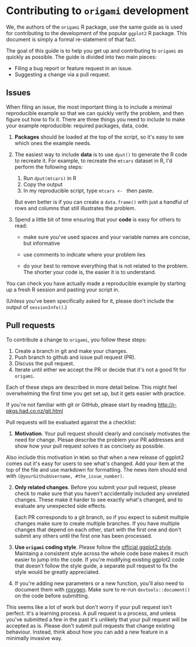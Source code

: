 # Contributing to `origami` development

We, the authors of the `origami` R package, use the same guide as is used for
contributing to the development of the popular `ggplot2` R package. This
document is simply a formal re-statement of that fact.

The goal of this guide is to help you get up and contributing to `origami` as
quickly as possible. The guide is divided into two main pieces:

* Filing a bug report or feature request in an issue.
* Suggesting a change via a pull request.

## Issues

When filing an issue, the most important thing is to include a minimal
reproducible example so that we can quickly verify the problem, and then figure
out how to fix it. There are three things you need to include to make your
example reproducible: required packages, data, code.

1.  **Packages** should be loaded at the top of the script, so it's easy to
    see which ones the example needs.

2.  The easiest way to include **data** is to use `dput()` to generate the R
    code to recreate it. For example, to recreate the `mtcars` dataset in R,
    I'd perform the following steps:

       1. Run `dput(mtcars)` in R
       2. Copy the output
       3. In my reproducible script, type `mtcars <- ` then paste.

    But even better is if you can create a `data.frame()` with just a handful
    of rows and columns that still illustrates the problem.

3.  Spend a little bit of time ensuring that your **code** is easy for others to
    read:

    * make sure you've used spaces and your variable names are concise, but
      informative

    * use comments to indicate where your problem lies

    * do your best to remove everything that is not related to the problem.
     The shorter your code is, the easier it is to understand.

You can check you have actually made a reproducible example by starting up a
fresh R session and pasting your script in.

(Unless you've been specifically asked for it, please don't include the output
of `sessionInfo()`.)

## Pull requests

To contribute a change to `origami`, you follow these steps:

1. Create a branch in git and make your changes.
2. Push branch to github and issue pull request (PR).
3. Discuss the pull request.
4. Iterate until either we accept the PR or decide that it's not a good fit for
   `origami`.

Each of these steps are described in more detail below. This might feel
overwhelming the first time you get set up, but it gets easier with practice.

If you're not familiar with git or GitHub, please start by reading
<http://r-pkgs.had.co.nz/git.html>

Pull requests will be evaluated against the a checklist:

1.  __Motivation__. Your pull request should clearly and concisely motivates the
   need for change. Plesae describe the problem your PR addresses and show
   how your pull request solves it as concisely as possible.

   Also include this motivation in `NEWS` so that when a new release of
   ggplot2 comes out it's easy for users to see what's changed. Add your
   item at the top of the file and use markdown for formatting. The
   news item should end with `(@yourGithubUsername, #the_issue_number)`.

2.  __Only related changes__. Before you submit your pull request, please
    check to make sure that you haven't accidentally included any unrelated
    changes. These make it harder to see exactly what's changed, and to
    evaluate any unexpected side effects.

    Each PR corresponds to a git branch, so if you expect to submit
    multiple changes make sure to create multiple branches. If you have
    multiple changes that depend on each other, start with the first one
    and don't submit any others until the first one has been processed.

3.  __Use `origami` coding style__. Please follow the
    [official ggplot2 style](http://adv-r.had.co.nz/Style.html). Maintaing
    a consistent style across the whole code base makes it much easier to
    jump into the code. If you're modifying existing ggplot2 code that
    doesn't follow the style guide, a separate pull request to fix the
    style would be greatly appreciated.

4.  If you're adding new parameters or a new function, you'll also need
    to document them with [roxygen](https://github.com/klutometis/roxygen).
    Make sure to re-run `devtools::document()` on the code before submitting.

This seems like a lot of work but don't worry if your pull request isn't
perfect. It's a learning process. A pull request is a process, and unless 
you've submitted a few in the past it's unlikely that your pull request will be
accepted as is. Please don't submit pull requests that change existing
behaviour. Instead, think about how you can add a new feature in a minimally
invasive way.
